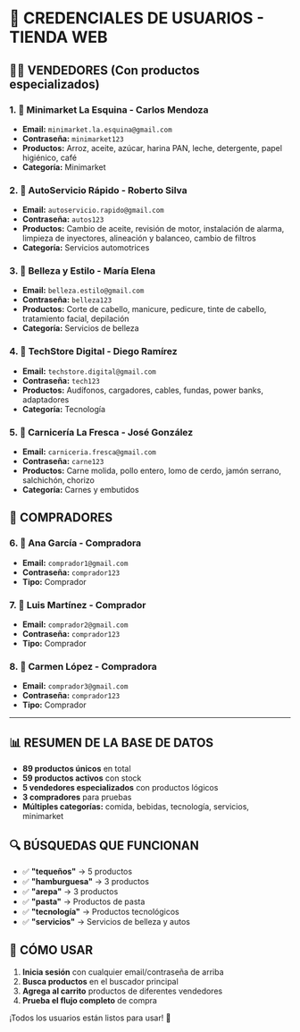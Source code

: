 # 🔐 CREDENCIALES DE USUARIOS - TIENDA WEB

## 👨‍💼 VENDEDORES (Con productos especializados)

### 1. 🏪 **Minimarket La Esquina** - Carlos Mendoza
- **Email:** `minimarket.la.esquina@gmail.com`
- **Contraseña:** `minimarket123`
- **Productos:** Arroz, aceite, azúcar, harina PAN, leche, detergente, papel higiénico, café
- **Categoría:** Minimarket

### 2. 🔧 **AutoServicio Rápido** - Roberto Silva  
- **Email:** `autoservicio.rapido@gmail.com`
- **Contraseña:** `autos123`
- **Productos:** Cambio de aceite, revisión de motor, instalación de alarma, limpieza de inyectores, alineación y balanceo, cambio de filtros
- **Categoría:** Servicios automotrices

### 3. 💄 **Belleza y Estilo** - María Elena
- **Email:** `belleza.estilo@gmail.com`
- **Contraseña:** `belleza123`
- **Productos:** Corte de cabello, manicure, pedicure, tinte de cabello, tratamiento facial, depilación
- **Categoría:** Servicios de belleza

### 4. 📱 **TechStore Digital** - Diego Ramírez
- **Email:** `techstore.digital@gmail.com`
- **Contraseña:** `tech123`
- **Productos:** Audífonos, cargadores, cables, fundas, power banks, adaptadores
- **Categoría:** Tecnología

### 5. 🥩 **Carnicería La Fresca** - José González
- **Email:** `carniceria.fresca@gmail.com`
- **Contraseña:** `carne123`
- **Productos:** Carne molida, pollo entero, lomo de cerdo, jamón serrano, salchichón, chorizo
- **Categoría:** Carnes y embutidos

## 🛒 COMPRADORES

### 6. 👩 **Ana García** - Compradora
- **Email:** `comprador1@gmail.com`
- **Contraseña:** `comprador123`
- **Tipo:** Comprador

### 7. 👨 **Luis Martínez** - Comprador
- **Email:** `comprador2@gmail.com`
- **Contraseña:** `comprador123`
- **Tipo:** Comprador

### 8. 👩 **Carmen López** - Compradora
- **Email:** `comprador3@gmail.com`
- **Contraseña:** `comprador123`
- **Tipo:** Comprador

---

## 📊 RESUMEN DE LA BASE DE DATOS

- **89 productos únicos** en total
- **59 productos activos** con stock
- **5 vendedores especializados** con productos lógicos
- **3 compradores** para pruebas
- **Múltiples categorías:** comida, bebidas, tecnología, servicios, minimarket

## 🔍 BÚSQUEDAS QUE FUNCIONAN

- ✅ **"tequeños"** → 5 productos
- ✅ **"hamburguesa"** → 3 productos  
- ✅ **"arepa"** → 3 productos
- ✅ **"pasta"** → Productos de pasta
- ✅ **"tecnología"** → Productos tecnológicos
- ✅ **"servicios"** → Servicios de belleza y autos

## 🚀 CÓMO USAR

1. **Inicia sesión** con cualquier email/contraseña de arriba
2. **Busca productos** en el buscador principal
3. **Agrega al carrito** productos de diferentes vendedores
4. **Prueba el flujo completo** de compra

¡Todos los usuarios están listos para usar! 🎉












